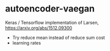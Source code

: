 # autoencoder-vaegan
Keras / Tensorflow implementation of Larsen, https://arxiv.org/abs/1512.09300

- Try reduce mean instead of reduce sum cost
- learning rates


